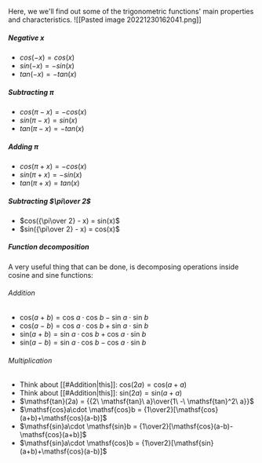 Here, we we'll find out some of the trigonometric functions' main properties and characteristics.
![[Pasted image 20221230162041.png]]

##### Negative $x$
- $cos(-x) = cos(x)$
- $sin(-x) = -sin(x)$
- $tan(-x) = -tan(x)$

##### Subtracting $\pi$
- $cos(\pi - x) = -cos(x)$
- $sin(\pi - x) = sin(x)$
- $tan(\pi - x) = -tan(x)$

##### Adding $\pi$
- $cos(\pi + x) = -cos(x)$
- $sin(\pi + x) = -sin(x)$
- $tan(\pi + x) = tan(x)$

##### Subtracting $\pi\over 2$
- $cos({\pi\over 2} - x) = sin(x)$
- $sin({\pi\over 2} - x) = cos(x)$

##### Function decomposition
A very useful thing that can be done, is decomposing operations inside cosine and sine functions:

###### Addition
- $\mathsf{cos}(a\ +\ b) = \mathsf{cos}\ a\cdot\mathsf{cos}\ b-\mathsf{sin}\ a\cdot\mathsf{sin}\ b$
- $\mathsf{cos}(a\ -\ b) = \mathsf{cos}\ a\cdot\mathsf{cos}\ b+\mathsf{sin}\ a\cdot\mathsf{sin}\ b$
- $\mathsf{sin}(a\ +\ b) = \mathsf{sin}\ a\cdot\mathsf{cos}\ b+\mathsf{cos}\ a\cdot\mathsf{sin}\ b$
- $\mathsf{sin}(a\ -\ b) = \mathsf{sin}\ a\cdot\mathsf{cos}\ b-\mathsf{cos}\ a\cdot\mathsf{sin}\ b$

###### Multiplication
- Think about [[#Addition|this]]: $\mathsf{cos}(2a) = \mathsf{cos}(a + a)$
- Think about [[#Addition|this]]: $\mathsf{sin}(2a) = \mathsf{sin}(a + a)$
- $\mathsf{tan}(2a) = {{2\ \mathsf{tan}\ a}\over{1\ -\ \mathsf{tan}^2\ a}}$
- $\mathsf{cos}a\cdot \mathsf{cos}b = {1\over2}[\mathsf{cos}(a+b)+\mathsf{cos}(a-b)]$
- $\mathsf{sin}a\cdot \mathsf{sin}b = {1\over2}[\mathsf{cos}(a-b)-\mathsf{cos}(a+b)]$
- $\mathsf{sin}a\cdot \mathsf{cos}b = {1\over2}[\mathsf{sin}(a+b)+\mathsf{cos}(a-b)]$